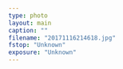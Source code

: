 ```yaml
---
type: photo
layout: main
caption: ""
filename: "20171116214618.jpg"
fstop: "Unknown"
exposure: "Unknown"
---
```

